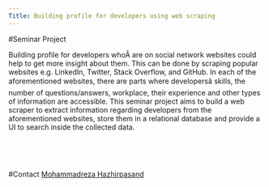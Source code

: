 ```yaml
---
Title: Building profile for developers using web scraping
---
```


#Seminar Project
<br><p>
Building profile for developers whoÂ are on social network websites could help to get more insight about them. This can be done by scraping popular websites e.g. LinkedIn, Twitter, Stack Overflow, and GitHub. In each of the aforementioned websites, there are parts where developersâ skills, the number of questions/answers, workplace, their experience and other types of information are accessible. This seminar project aims to build a web scraper to extract information regarding developers from the aforementioned websites, store them in a relational database and provide a UI to search inside the collected data.

<br><p><br></p>
#Contact 
[Mohammadreza Hazhirpasand](%base_url%/staff/MohammadrezaHazhirpasand)
<p><br></p>
